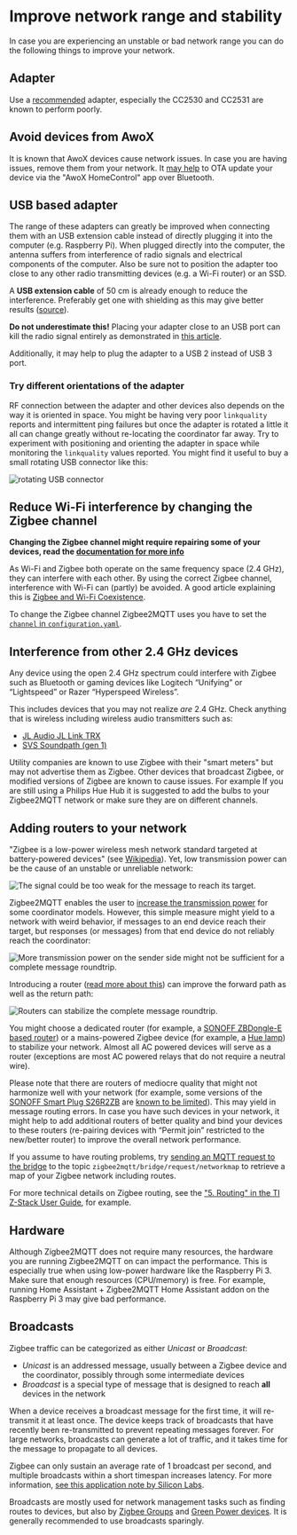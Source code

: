 ---
---

# Improve network range and stability
In case you are experiencing an unstable or bad network range you can do the following things to improve your network.

## Adapter
Use a [recommended](../../guide/adapters/README.md) adapter, especially the CC2530 and CC2531 are known to perform poorly.

## Avoid devices from AwoX
It is known that AwoX devices cause network issues. In case you are having issues, remove them from your network.
It [may help](https://github.com/Koenkk/zigbee2mqtt/discussions/18366) to OTA update your device via the "AwoX HomeControl" app over Bluetooth.

## USB based adapter
The range of these adapters can greatly be improved when connecting them with an USB extension
cable instead of directly plugging it into the computer (e.g. Raspberry Pi). When plugged directly into the computer, the antenna suffers from interference of radio signals and electrical components of the computer. Also be sure not to position the adapter too close
to any other radio transmitting devices (e.g. a Wi-Fi router) or an SSD. 

A **USB extension cable** of 50 cm is already enough to reduce the interference. Preferably get one with shielding as this may give better results ([source](https://www.reddit.com/r/homeassistant/comments/10ebkis/psareminder_about_zigbee_interference/)).

**Do not underestimate this!** Placing your adapter close to an USB port can kill the radio signal entirely as demonstrated in [this article](https://www.unit3compliance.co.uk/2-4ghz-intra-system-or-self-platform-interference-demonstration/).

Additionally, it may help to plug the adapter to a USB 2 instead of USB 3 port.

### Try different orientations of the adapter
RF connection between the adapter and other devices also depends on the way it is oriented in space. You might be having very poor `linkquality` reports and intermittent ping failures but once the adapter is rotated a little it all can change greatly without re-locating the coordinator far away. Try to experiment with positioning and orienting the adapter in space while monitoring the `linkquality` values reported. You might find it useful to buy a small rotating USB connector like this:

![rotating USB connector](https://i.imgur.com/AI41Oxz.png)

## Reduce Wi-Fi interference by changing the Zigbee channel

**Changing the Zigbee channel might require repairing some of your devices, read the [documentation for more info](../../guide/configuration/zigbee-network.md#changing-the-zigbee-channel)**

As Wi-Fi and Zigbee both operate on the same frequency space (2.4 GHz), they can interfere with each other. By using the correct Zigbee channel, interference with Wi-Fi can (partly) be avoided. A good article explaining this is [Zigbee and Wi-Fi Coexistence](https://www.metageek.com/training/resources/zigbee-wifi-coexistence/).

To change the Zigbee channel Zigbee2MQTT uses you have to set the [`channel` in `configuration.yaml`](../../guide/configuration/zigbee-network.md).

## Interference from other 2.4 GHz devices
Any device using the open 2.4 GHz spectrum could interfere with Zigbee such as Bluetooth or gaming devices like Logitech “Unifying” or “Lightspeed” or Razer “Hyperspeed Wireless”.

This includes devices that you may not realize _are_ 2.4 GHz. Check anything that is wireless including wireless audio transmitters such as:
- [JL Audio JL Link TRX](https://www.crutchfield.com/S-kjc9jL5lfL6/p_136TRX/JL-Audio-JLINK-TRX-High-Fidelity-Audio-Transmitter-Receiver-Kit.html)
- [SVS Soundpath (gen 1)](https://www.svsound.com/products/soundpath-wireless-audio-adapter)

Utility companies are known to use Zigbee with their "smart meters" but may not advertise them as Zigbee. 
Other devices that broadcast Zigbee, or modified versions of Zigbee are known to cause issues. 
For example If you are still using a Philips Hue Hub it is suggested to add the bulbs to your Zigbee2MQTT network or make sure they are on different channels.

## Adding routers to your network
"Zigbee is a low-power wireless mesh network standard targeted at battery-powered devices" (see [Wikipedia](https://en.wikipedia.org/wiki/Zigbee)). Yet, low transmission power can be the cause of an unstable or unreliable network:

![The signal could be too weak for the message to reach its target.](https://www.zigbee2mqtt.io/images/routing1.jpg)

Zigbee2MQTT enables the user to [increase the transmission power](https://www.zigbee2mqtt.io/guide/configuration/adapter-settings.html) for some coordinator models. However, this simple measure might yield to a network with weird behavior, if messages to an end device reach their target, but responses (or messages) from that end device do not reliably reach the coordinator:

![More transmission power on the sender side might not be sufficient for a complete message roundtrip.](https://www.zigbee2mqtt.io/images/routing2.jpg)

Introducing a router ([read more about this](./01_zigbee_network.md)) can improve the forward path as well as the return path:

![Routers can stabilize the complete message roundtrip.](https://www.zigbee2mqtt.io/images/routing3.jpg)

You might choose a dedicated router (for example, a [SONOFF ZBDongle-E based router](https://www.zigbee2mqtt.io/devices/ZBDongle-E.html)) or a mains-powered Zigbee device (for example, a [Hue lamp](https://www.zigbee2mqtt.io/devices/8719514301481.html#philips-8719514301481)) to stabilize your network. Almost all AC powered devices will serve as a router (exceptions are most AC powered relays that do not require a neutral wire).

Please note that there are routers of mediocre quality that might not harmonize well with your network (for example, some versions of the [SONOFF Smart Plug S26R2ZB](https://www.zigbee2mqtt.io/devices/S26R2ZB.html) are [known to be limited](https://github.com/Koenkk/zigbee2mqtt/issues/10282)). This may yield in message routing errors. In case you have such devices in your network, it might help to add additional routers of better quality and bind your devices to these routers (re-pairing devices with “Permit join” restricted to the new/better router) to improve the overall network performance.

If you assume to have routing problems, try [sending an MQTT request to the bridge](https://www.zigbee2mqtt.io/guide/usage/mqtt_topics_and_messages.html#zigbee2mqtt-bridge-request) to the topic `zigbee2mqtt/bridge/request/networkmap` to retrieve a map of your Zigbee network including routes.

For more technical details on Zigbee routing, see the ["5. Routing" in the TI Z-Stack User Guide](https://software-dl.ti.com/simplelink/esd/plugins/simplelink_zigbee_sdk_plugin/1.60.01.09/exports/docs/zigbee_user_guide/html/zigbee/developing_zigbee_applications/z_stack_developers_guide/z-stack-overview.html#routing), for example.

## Hardware
Although Zigbee2MQTT does not require many resources, the hardware you are running Zigbee2MQTT on can impact the performance. This is especially true when using low-power hardware like the Raspberry Pi 3. Make sure that enough resources (CPU/memory) is free. For example, running Home Assistant + Zigbee2MQTT Home Assistant addon on the Raspberry Pi 3 may give bad performance.

## Broadcasts
Zigbee traffic can be categorized as either *Unicast* or *Broadcast*:

- *Unicast* is an addressed message, usually between a Zigbee device and the coordinator, possibly through some intermediate devices
- *Broadcast* is a special type of message that is designed to reach **all** devices in the network

When a device receives a broadcast message for the first time, it will re-transmit it at least once. The device keeps track of broadcasts that have recently been re-transmitted to prevent repeating messages forever. For large networks, broadcasts can generate a lot of traffic, and it takes time for the message to propagate to all devices. 

Zigbee can only sustain an average rate of 1 broadcast per second, and multiple broadcasts within a short timespan increases latency. For more information, [see this application note by Silicon Labs](https://www.silabs.com/documents/login/application-notes/an1138-zigbee-mesh-network-performance.pdf). 

Broadcasts are mostly used for network management tasks such as finding routes to devices, but also by [Zigbee Groups](../../guide/usage/groups.md) and [Green Power devices](./01_zigbee_network.md). It is generally recommended to use broadcasts sparingly.
